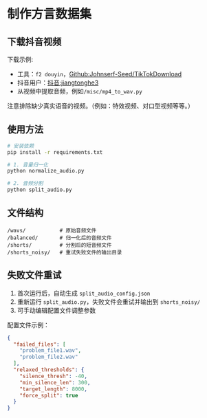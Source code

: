 # 制作方言数据集

## 下载抖音视频

下载示例:

- 工具：`f2 douyin`，[Github:Johnserf-Seed/TikTokDownload](https://github.com/Johnserf-Seed/TikTokDownload)
- 抖音用户：[抖音:jiangtonghe3](https://www.douyin.com/user/MS4wLjABAAAAU6P9KQRWimKhmZdieoaU10RczgXsVhFWyXh7AylE150)
- 从视频中提取音频，例如`/misc/mp4_to_wav.py`

注意排除缺少真实语音的视频。（例如：特效视频、对口型视频等等。）

## 使用方法

```bash
# 安装依赖
pip install -r requirements.txt

# 1. 音量归一化
python normalize_audio.py

# 2. 音频分割
python split_audio.py
```

## 文件结构

```
/wavs/           # 原始音频文件
/balanced/       # 归一化后的音频文件
/shorts/         # 分割后的短音频文件
/shorts_noisy/   # 重试失败文件的输出目录
```

## 失败文件重试

1. 首次运行后，自动生成 `split_audio_config.json`
2. 重新运行 `split_audio.py`，失败文件会重试并输出到 `shorts_noisy/`
3. 可手动编辑配置文件调整参数

配置文件示例：

```json
{
  "failed_files": [
    "problem_file1.wav",
    "problem_file2.wav"
  ],
  "relaxed_thresholds": {
    "silence_thresh": -40,
    "min_silence_len": 300,
    "target_length": 8000,
    "force_split": true
  }
}
```
